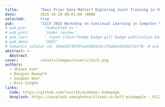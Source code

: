 ```yaml
---
title:          "Does Prior Data Matter? Exploring Joint Training in the Context of Few-Shot Class-Incremental Learning"
date:           2025-10-20 00:01:00 +0800
selected:       true
pub:            "ICCV 2025 Workshop on Continual Learning in Computer Vision (CLVision)"
# pub_pre:        "Submitted to "
# pub_post:       'Under review.'
# pub_last:       ' <span class="badge badge-pill badge-publication badge-success">Spotlight</span>'
# pub_date:       "2025"
# semantic_scholar_id: 204e3073870fae3d05bcbc2f6a8e263d9b72e776  # use this to retrieve citation count
abstract: >-
  Abstract
cover:          /assets/images/covers/joint.png
authors:
  - Shiwon Kim*
  - Dongjun Hwang*#
  - Sungwon Woo*
  - Rita Singh#
links:
  Code: https://github.com/luost26/academic-homepage
  Unsplash: https://unsplash.com/photos/sliced-in-half-pineapple--_PLJZmHZzk
---
```

